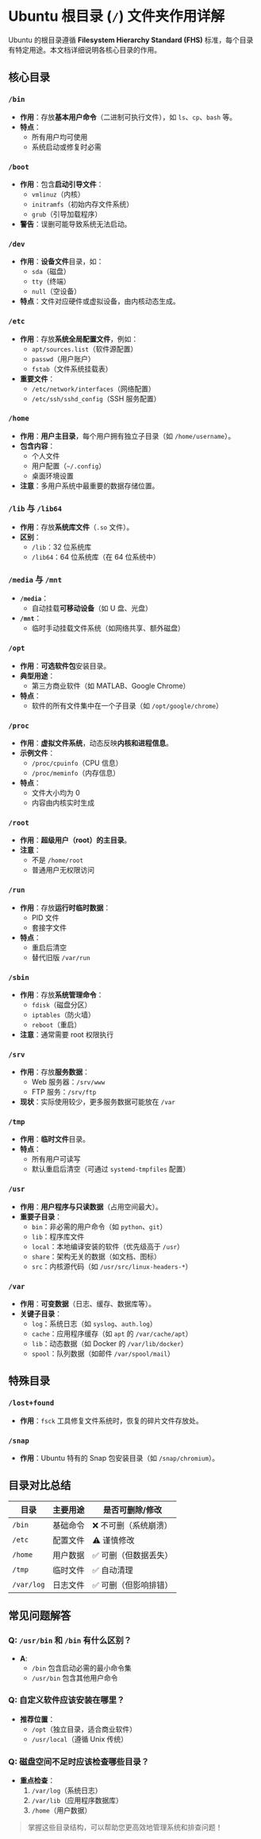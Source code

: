 # Ubuntu 根目录 (`/`) 文件夹作用详解

Ubuntu 的根目录遵循 **Filesystem Hierarchy Standard (FHS)** 标准，每个目录有特定用途。本文档详细说明各核心目录的作用。

## 核心目录

### `/bin`
- **作用**：存放**基本用户命令**（二进制可执行文件），如 `ls`、`cp`、`bash` 等。
- **特点**：
  - 所有用户均可使用
  - 系统启动或修复时必需

### `/boot`
- **作用**：包含**启动引导文件**：
  - `vmlinuz`（内核）
  - `initramfs`（初始内存文件系统）
  - `grub`（引导加载程序）
- **警告**：误删可能导致系统无法启动。

### `/dev`
- **作用**：**设备文件**目录，如：
  - `sda`（磁盘）
  - `tty`（终端）
  - `null`（空设备）
- **特点**：文件对应硬件或虚拟设备，由内核动态生成。

### `/etc`
- **作用**：存放**系统全局配置文件**，例如：
  - `apt/sources.list`（软件源配置）
  - `passwd`（用户账户）
  - `fstab`（文件系统挂载表）
- **重要文件**：
  - `/etc/network/interfaces`（网络配置）
  - `/etc/ssh/sshd_config`（SSH 服务配置）

### `/home`
- **作用**：**用户主目录**，每个用户拥有独立子目录（如 `/home/username`）。
- **包含内容**：
  - 个人文件
  - 用户配置（`~/.config`）
  - 桌面环境设置
- **注意**：多用户系统中最重要的数据存储位置。

### `/lib` 与 `/lib64`
- **作用**：存放**系统库文件**（`.so` 文件）。
- **区别**：
  - `/lib`：32 位系统库
  - `/lib64`：64 位系统库（在 64 位系统中）

### `/media` 与 `/mnt`
- **`/media`**：
  - 自动挂载**可移动设备**（如 U 盘、光盘）
- **`/mnt`**：
  - 临时手动挂载文件系统（如网络共享、额外磁盘）

### `/opt`
- **作用**：**可选软件包**安装目录。
- **典型用途**：
  - 第三方商业软件（如 MATLAB、Google Chrome）
- **特点**：
  - 软件的所有文件集中在一个子目录（如 `/opt/google/chrome`）

### `/proc`
- **作用**：**虚拟文件系统**，动态反映**内核和进程信息**。
- **示例文件**：
  - `/proc/cpuinfo`（CPU 信息）
  - `/proc/meminfo`（内存信息）
- **特点**：
  - 文件大小均为 0
  - 内容由内核实时生成

### `/root`
- **作用**：**超级用户（root）的主目录**。
- **注意**：
  - 不是 `/home/root`
  - 普通用户无权限访问

### `/run`
- **作用**：存放**运行时临时数据**：
  - PID 文件
  - 套接字文件
- **特点**：
  - 重启后清空
  - 替代旧版 `/var/run`

### `/sbin`
- **作用**：存放**系统管理命令**：
  - `fdisk`（磁盘分区）
  - `iptables`（防火墙）
  - `reboot`（重启）
- **注意**：通常需要 root 权限执行

### `/srv`
- **作用**：存放**服务数据**：
  - Web 服务器：`/srv/www`
  - FTP 服务：`/srv/ftp`
- **现状**：实际使用较少，更多服务数据可能放在 `/var`

### `/tmp`
- **作用**：**临时文件**目录。
- **特点**：
  - 所有用户可读写
  - 默认重启后清空（可通过 `systemd-tmpfiles` 配置）

### `/usr`
- **作用**：**用户程序与只读数据**（占用空间最大）。
- **重要子目录**：
  - `bin`：非必需的用户命令（如 `python`、`git`）
  - `lib`：程序库文件
  - `local`：本地编译安装的软件（优先级高于 `/usr`）
  - `share`：架构无关的数据（如文档、图标）
  - `src`：内核源代码（如 `/usr/src/linux-headers-*`）

### `/var`
- **作用**：**可变数据**（日志、缓存、数据库等）。
- **关键子目录**：
  - `log`：系统日志（如 `syslog`、`auth.log`）
  - `cache`：应用程序缓存（如 `apt` 的 `/var/cache/apt`）
  - `lib`：动态数据（如 Docker 的 `/var/lib/docker`）
  - `spool`：队列数据（如邮件 `/var/spool/mail`）

## 特殊目录

### `/lost+found`
- **作用**：`fsck` 工具修复文件系统时，恢复的碎片文件存放处。

### `/snap`
- **作用**：Ubuntu 特有的 Snap 包安装目录（如 `/snap/chromium`）。

## 目录对比总结

| 目录       | 主要用途                          | 是否可删除/修改       |
|------------|-----------------------------------|----------------------|
| `/bin`     | 基础命令                          | ❌ 不可删（系统崩溃） |
| `/etc`     | 配置文件                          | ⚠️ 谨慎修改          |
| `/home`    | 用户数据                          | ✅ 可删（但数据丢失） |
| `/tmp`     | 临时文件                          | ✅ 自动清理          |
| `/var/log` | 日志文件                          | ✅ 可删（但影响排错） |

## 常见问题解答

### Q: `/usr/bin` 和 `/bin` 有什么区别？
- **A**: 
  - `/bin` 包含启动必需的最小命令集
  - `/usr/bin` 包含其他用户命令

### Q: 自定义软件应该安装在哪里？
- **推荐位置**：
  - `/opt`（独立目录，适合商业软件）
  - `/usr/local`（遵循 Unix 传统）

### Q: 磁盘空间不足时应该检查哪些目录？
- **重点检查**：
  1. `/var/log`（系统日志）
  2. `/var/lib`（应用程序数据库）
  3. `/home`（用户数据）

> 掌握这些目录结构，可以帮助您更高效地管理系统和排查问题！
